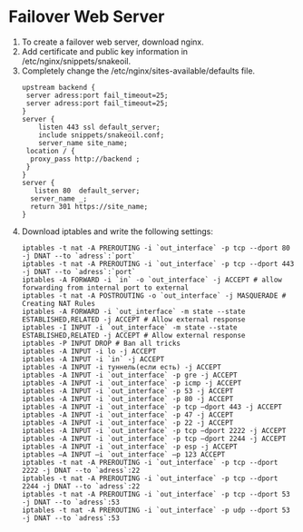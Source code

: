 # Failover Web Server
<ol>
  <li>To create a failover web server, download nginx.</li>
  <li>Add certificate and public key information in /etc/nginx/snippets/snakeoil.</li>
  <li> Completely change the /etc/nginx/sites-available/defaults file.</li>
   <pre><code>upstream backend { 
 server adress:port fail_timeout=25; 
 server adress:port fail_timeout=25; 
} 
server { 
    listen 443 ssl default_server; 
    include snippets/snakeoil.conf;
    server_name site_name; 
 location / { 
  proxy_pass http://backend ;
 } 
}
server { 
   listen 80  default_server; 
  server_name _;
  return 301 https://site_name;
}
</code></pre>
  <li>Download iptables and write the following settings:</li>
   <pre><code>iptables -t nat -A PREROUTING -i `out_interface` -p tcp --dport 80 -j DNAT --to `adress`:`port`
iptables -t nat -A PREROUTING -i `out_interface` -p tcp --dport 443 -j DNAT --to `adress`:`port`
iptables -A FORWARD -i `in` -o `out_interface` -j ACCEPT # allow forwarding from internal port to external
iptables -t nat -A POSTROUTING -o `out_interface` -j MASQUERADE # Creating NAT Rules
iptables -A FORWARD -i `out_interface` -m state --state ESTABLISHED,RELATED -j ACCEPT # Allow external response 
iptables -I INPUT -i `out_interface` -m state --state ESTABLISHED,RELATED -j ACCEPT # Allow external response
iptables -P INPUT DROP # Ban all tricks
iptables -A INPUT -i lo -j ACCEPT 
iptables -A INPUT -i `in` -j ACCEPT 
iptables -A INPUT -i туннель(если есть) -j ACCEPT 
iptables -A INPUT -i `out_interface` -p gre -j ACCEPT
iptables -A INPUT -i `out_interface` -p icmp -j ACCEPT
iptables -A INPUT -i `out_interface` -p 53 -j ACCEPT
iptables -A INPUT -i `out_interface` -p 80 -j ACCEPT
iptables -A INPUT -i `out_interface` -p tcp –dport 443 -j ACCEPT
iptables -A INPUT -i `out_interface` -p 47 -j ACCEPT
iptables -A INPUT -i `out_interface` -p 22 -j ACCEPT
iptables -A INPUT -i `out_interface` -p tcp –dport 2222 -j ACCEPT
iptables -A INPUT -i `out_interface` -p tcp –dport 2244 -j ACCEPT
iptables -A INPUT -i `out_interface` -p esp -j ACCEPT
iptables –A INPUT –i `out_interface` –p 123 ACCEPT
iptables -t nat -A PREROUTING -i `out_interface` -p tcp --dport 2222 -j DNAT --to `adress`:22
iptables -t nat -A PREROUTING -i `out_interface` -p tcp --dport 2244 -j DNAT --to `adress`:22
iptables -t nat -A PREROUTING -i `out_interface` -p tcp --dport 53 -j DNAT --to `adress`:53
iptables -t nat -A PREROUTING -i `out_interface` -p udp --dport 53 -j DNAT --to `adress`:53
</code></pre>

